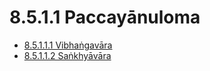 # 8.5.1.1 Paccayānuloma

* [8.5.1.1.1 Vibhaṅgavāra](8.5.1.1/8.5.1.1.1.md)
* [8.5.1.1.2 Saṅkhyāvāra](8.5.1.1/8.5.1.1.2.md)
